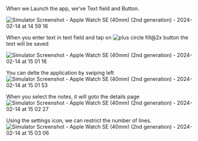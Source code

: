 When we Launch the app, we've Text field and Button.


![Simulator Screenshot - Apple Watch SE (40mm) (2nd generation) - 2024-02-14 at 14 59 16](https://github.com/raminenisatish/WatchOS-Notes/assets/56862888/cc709355-e5fb-46c8-b5e7-bd32ab62e7f2)

When you enter text in text field and tap on ![plus circle fill@2x](https://github.com/raminenisatish/WatchOS-Notes/assets/56862888/53ca28cf-0cbe-438b-8a43-5e2a90468eb2) button the text will be saved

![Simulator Screenshot - Apple Watch SE (40mm) (2nd generation) - 2024-02-14 at 15 01 16](https://github.com/raminenisatish/WatchOS-Notes/assets/56862888/b418542f-6b96-48b7-a28e-2d186971eb2f)


You can delte the application by swiping left
![Simulator Screenshot - Apple Watch SE (40mm) (2nd generation) - 2024-02-14 at 15 01 53](https://github.com/raminenisatish/WatchOS-Notes/assets/56862888/c45cbe18-4688-437a-b643-5fa46a93595a)


When you select the notes, it will goto the details page
![Simulator Screenshot - Apple Watch SE (40mm) (2nd generation) - 2024-02-14 at 15 02 27](https://github.com/raminenisatish/WatchOS-Notes/assets/56862888/623cd244-296a-457b-98b6-d45a2784d9ff)


Using the settings icon, we can restrict the number of lines.
![Simulator Screenshot - Apple Watch SE (40mm) (2nd generation) - 2024-02-14 at 15 03 06](https://github.com/raminenisatish/WatchOS-Notes/assets/56862888/6b0424f5-842b-4fd3-9593-5d0b0892e5b6)

